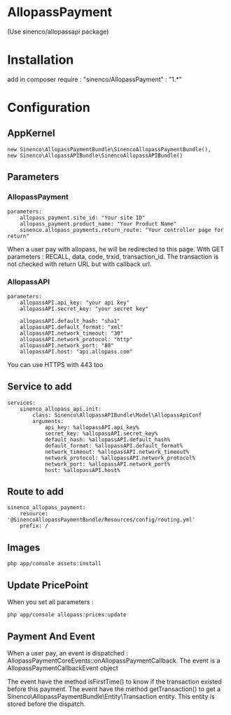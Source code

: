 # AllopassPayment

(Use sinenco/allopassapi package)


# Installation
add in composer require : 
   "sinenco/AllopassPayment" : "1.*"

# Configuration

## AppKernel
    new Sinenco\AllopassPaymentBundle\SinencoAllopassPaymentBundle(),
    new Sinenco\AllopassAPIBundle\SinencoAllopassAPIBundle()

## Parameters 

### AllopassPayment
    parameters:
        allopass_payment.site_id: "Your site ID"
        allopass_payment.product_name: "Your Product Name"
        sinenco.allopass_payments.return_route: "Your controller page for return"

When a user pay with allopass, he will be redirected to this page. 
With GET parameters : RECALL, data, code, trxid, transaction_id.
The transaction is not checked with return URL but with callback url. 

### AllopassAPI 
    parameters:
        allopassAPI.api_key: "your api key"
        allopassAPI.secret_key: "your secret key"

        allopassAPI.default_hash: "sha1"
        allopassAPI.default_format: "xml"
        allopassAPI.network_timeout: "30"
        allopassAPI.network_protocol: "http"
        allopassAPI.network_port: "80"
        allopassAPI.host: "api.allopass.com"

You can use HTTPS with 443 too

## Service to add
    services:
        sinenco_allopass_api.init:
            class: Sinenco\AllopassAPIBundle\Model\AllopassApiConf
            arguments: 
                api_key: %allopassAPI.api_key%
                secret_key: %allopassAPI.secret_key%
                default_hash: %allopassAPI.default_hash%
                default_format: %allopassAPI.default_format%
                network_timeout: %allopassAPI.network_timeout%
                network_protocol: %allopassAPI.network_protocol%
                network_port: %allopassAPI.network_port%
                host: %allopassAPI.host%

## Route to add
    sinenco_allopass_payment:
        resource: '@SinencoAllopassPaymentBundle/Resources/config/routing.yml'
        prefix: /


## Images
    php app/console assets:install


## Update PricePoint
When you set all parameters : 

    php app/console allopass:prices:update


## Payment And Event
When a user pay, an event is dispatched : AllopassPaymentCoreEvents::onAllopassPaymentCallback. 
The event is a AllopassPaymentCallbackEvent object

The event have the method isFirstTime() to know if the transaction existed before this payment. 
The event have the method getTransaction() to get a Sinenco\AllopassPaymentBundle\Entity\Transaction entity. This entity is stored before the dispatch. 


